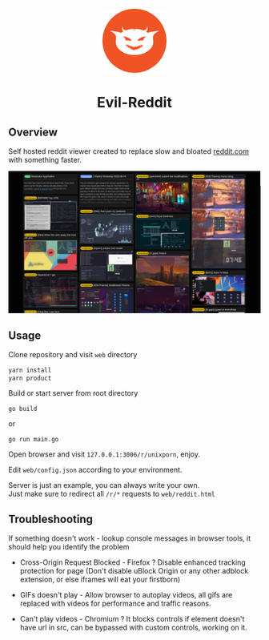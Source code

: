 <p align="center">
  <img src="./logo.png" width="128">
  <h1 align="center">Evil-Reddit</h1>
</p>

## Overview
Self hosted reddit viewer created to replace slow and bloated [reddit.com](https://www.reddit.com) with something faster.

<img src="./preview.jpg">

## Usage

Clone repository and visit `web` directory
```
yarn install
yarn product
```

Build or start server from root directory
```
go build
```
or
```
go run main.go
```

Open browser and visit `127.0.0.1:3006/r/unixporn`, enjoy.

Edit `web/config.json` according to your environment.

Server is just an example, you can always write your own.  
Just make sure to redirect all `/r/*` requests to `web/reddit.html`

## Troubleshooting
If something doesn't work - lookup console messages in browser tools, it should help you identify the problem

  * Cross-Origin Request Blocked - Firefox ? Disable enhanced tracking protection for page (Don't disable uBlock Origin or any other adblock extension, or else iframes will eat your firstborn)

  * GIFs doesn't play - Allow browser to autoplay videos, all gifs are replaced with videos for performance and traffic reasons.

  * Can't play videos - Chromium ? It blocks controls if element doesn't have url in src, can be bypassed with custom controls, working on it.
